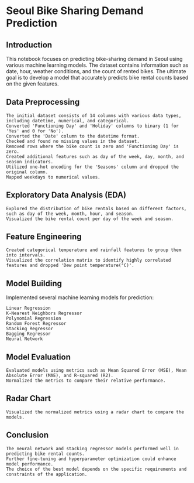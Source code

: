 # Seoul Bike Sharing Demand Prediction


## Introduction

This notebook focuses on predicting bike-sharing demand in Seoul using various machine learning models. The dataset contains information such as date, hour, weather conditions, and the count of rented bikes. The ultimate goal is to develop a model that accurately predicts bike rental counts based on the given features.

## Data Preprocessing

    The initial dataset consists of 14 columns with various data types, including datetime, numerical, and categorical.
    Converted 'Functioning Day' and 'Holiday' columns to binary (1 for 'Yes' and 0 for 'No').
    Converted the 'Date' column to the datetime format.
    Checked and found no missing values in the dataset.
    Removed rows where the bike count is zero and 'Functioning Day' is zero.
    Created additional features such as day of the week, day, month, and season indicators.
    Utilized one-hot encoding for the 'Seasons' column and dropped the original column.
    Mapped weekdays to numerical values.

## Exploratory Data Analysis (EDA)

    Explored the distribution of bike rentals based on different factors, such as day of the week, month, hour, and season.
    Visualized the bike rental count per day of the week and season.

## Feature Engineering

    Created categorical temperature and rainfall features to group them into intervals.
    Visualized the correlation matrix to identify highly correlated features and dropped 'Dew point temperature(°C)'.

## Model Building

Implemented several machine learning models for prediction:

    Linear Regression
    K-Nearest Neighbors Regressor
    Polynomial Regression
    Random Forest Regressor
    Stacking Regressor
    Bagging Regressor
    Neural Network

## Model Evaluation

    Evaluated models using metrics such as Mean Squared Error (MSE), Mean Absolute Error (MAE), and R-squared (R2).
    Normalized the metrics to compare their relative performance.

## Radar Chart

    Visualized the normalized metrics using a radar chart to compare the models.

## Conclusion

    The neural network and stacking regressor models performed well in predicting bike rental counts.
    Further fine-tuning and hyperparameter optimization could enhance model performance.
    The choice of the best model depends on the specific requirements and constraints of the application.

